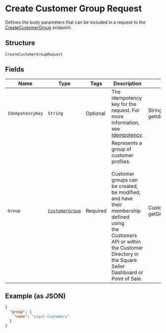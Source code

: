
# Create Customer Group Request

Defines the body parameters that can be included in a request to the
[CreateCustomerGroup](../../doc/api/customer-groups.md#create-customer-group) endpoint.

## Structure

`CreateCustomerGroupRequest`

## Fields

| Name | Type | Tags | Description | Getter |
|  --- | --- | --- | --- | --- |
| `IdempotencyKey` | `String` | Optional | The idempotency key for the request. For more information, see [Idempotency](https://developer.squareup.com/docs/build-basics/common-api-patterns/idempotency). | String getIdempotencyKey() |
| `Group` | [`CustomerGroup`](../../doc/models/customer-group.md) | Required | Represents a group of customer profiles.<br><br>Customer groups can be created, be modified, and have their membership defined using<br>the Customers API or within the Customer Directory in the Square Seller Dashboard or Point of Sale. | CustomerGroup getGroup() |

## Example (as JSON)

```json
{
  "group": {
    "name": "Loyal Customers"
  }
}
```

